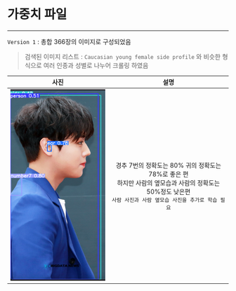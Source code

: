 # 가중치 파일 

--- 

`Version 1` : 총합 366장의 이미지로 구성되었음 
> 검색된 이미지 리스트 : `Caucasian young female side profile` 와 비슷한 형식으로 여러 인종과 성별로 나누어 크롤링 하였음 

|           사진            |                                                    설명                                                     |
|:-----------------------:|:---------------------------------------------------------------------------------------------------------:|
| ![img_1.png](TEST_IMG.png) | 경추 7번의 정확도는 80% 귀의 정확도는 78%로 좋은 편  <br/>하지만 사람의 옆모습과 사람의 정확도는 50%정도 낮은편 <br/>`사람 사진과 사람 옆모습 사진을 추가로 학습 필요` |  
